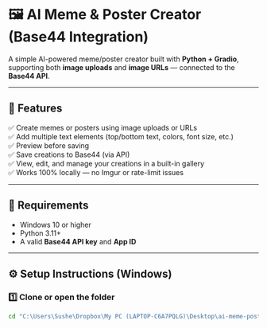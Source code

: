 # 🖼️ AI Meme & Poster Creator (Base44 Integration)

A simple AI-powered meme/poster creator built with **Python + Gradio**,  
supporting both **image uploads** and **image URLs** — connected to the **Base44 API**.

---

## 🚀 Features

✅ Create memes or posters using image uploads or URLs  
✅ Add multiple text elements (top/bottom text, colors, font size, etc.)  
✅ Preview before saving  
✅ Save creations to Base44 (via API)  
✅ View, edit, and manage your creations in a built-in gallery  
✅ Works 100% locally — no Imgur or rate-limit issues

---

## 🧩 Requirements

- Windows 10 or higher  
- Python 3.11+  
- A valid **Base44 API key** and **App ID**

---

## ⚙️ Setup Instructions (Windows)

### 1️⃣ Clone or open the folder
```bash
cd "C:\Users\Sushe\Dropbox\My PC (LAPTOP-C6A7PQLG)\Desktop\ai-meme-poster"
